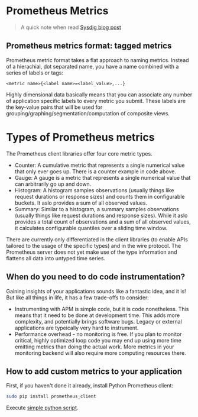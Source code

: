 # Prometheus Metrics

> A quick note when read [Sysdig blog post](https://sysdig.com/blog/prometheus-metrics/)

## Prometheus metrics format: tagged metrics

Prometheus metric format takes a flat approach to naming metrics. Instead of a hierachial, dot separated name, you have a name combined with a series of labels or tags:

```
<metric name>{<label name>=<label_value>,...}
```

Highly dimensional data basically means that you can associate any number of application specific labels to every metric you submit. These labels are the key-value pairs that will be used for grouping/graphing/segmentation/computation of composite views.

# Types of Prometheus metrics

The Prometheus client libraries offer four core metric types.

- Counter: A cumulative metric that represents a single numerical value that only ever goes up. There is a counter example in code above.
- Gauge: A gauge is a metric that represents a single numerical value that can arbitrarily go up and down.
- Histogram: A histogram samples observations (usually things like request durations or response sizes) and counts them in configurable buckets. It aslo provides a sum of all observed values.
- Summary: Similar to a histogram, a summary samples observations (usually things like request durations and response sizes). While it aslo provides a total count of observations and a sum of all observed values, it calculates configurable quantiles over a sliding time window.

There are currently only differentiated in the client libraries (to enable APIs tailored to the usage of the specific types) and in the wire protocol. The Prometheus server does not yet make use of the type information and flattens all data into untyped time series.

## When do you need to do code instrumentation?

Gaining insights of your applications sounds like a fantastic idea, and it is! But like all things in life, it has a few trade-offs to consider:

- Instrumenting with APM is simple code, but it is code nonetheless. This means that it need to be done at development time. This adds more complexity, and potentially brings software bugs. Legacy or external applications are typeically very hard to instrument.
- Performance overhead - no monitoring is free. If you plan to monitor critical, highly optimized loop code you may end up using more time emitting metrics than doing the actual work. More metrics in your monitoring backend will also require more computing resources there.

## How to add custom metrics to your application

First, if you haven't done it already, install Python Prometheus client:

```sh
sudo pip install prometheus_client
```

Execute [simple python script](./prometheus_custom_metric.py).
